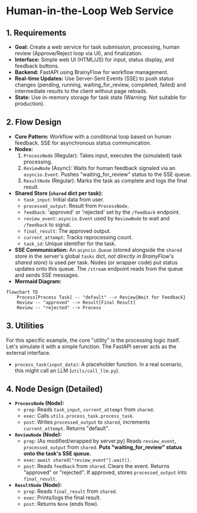 #  Human-in-the-Loop Web Service

## 1. Requirements

*   **Goal:** Create a web service for task submission, processing, human review (Approve/Reject loop via UI), and finalization.
*   **Interface:** Simple web UI (HTML/JS) for input, status display, and feedback buttons.
*   **Backend:** FastAPI using BrainyFlow for workflow management.
*   **Real-time Updates:** Use Server-Sent Events (SSE) to push status changes (pending, running, waiting_for_review, completed, failed) and intermediate results to the client without page reloads.
*   **State:** Use in-memory storage for task state (Warning: Not suitable for production).

## 2. Flow Design

*   **Core Pattern:** Workflow with a conditional loop based on human feedback. SSE for asynchronous status communication.
*   **Nodes:**
    1.  `ProcessNode` (Regular): Takes input, executes the (simulated) task processing.
    2.  `ReviewNode` (Async): Waits for human feedback signaled via an `asyncio.Event`. Pushes "waiting\_for\_review" status to the SSE queue.
    3.  `ResultNode` (Regular): Marks the task as complete and logs the final result.
*   **Shared Store (`shared` dict per task):**
    *   `task_input`: Initial data from user.
    *   `processed_output`: Result from `ProcessNode`.
    *   `feedback`: 'approved' or 'rejected' set by the `/feedback` endpoint.
    *   `review_event`: `asyncio.Event` used by `ReviewNode` to wait and `/feedback` to signal.
    *   `final_result`: The approved output.
    *   `current_attempt`: Tracks reprocessing count.
    *   `task_id`: Unique identifier for the task.
*   **SSE Communication:** An `asyncio.Queue` (stored alongside the `shared` store in the server's global `tasks` dict, *not directly in BrainyFlow's shared store*) is used per task. Nodes (or wrapper code) put status updates onto this queue. The `/stream` endpoint reads from the queue and sends SSE messages.
*   **Mermaid Diagram:**

```mermaid
flowchart TD
    Process[Process Task] -- "default" --> Review{Wait for Feedback}
    Review -- "approved" --> Result[Final Result]
    Review -- "rejected" --> Process
```

## 3. Utilities

For this specific example, the core "utility" is the processing logic itself. Let's simulate it with a simple function. The FastAPI server acts as the external interface.

* `process_task(input_data)`: A placeholder function. In a real scenario, this might call an LLM (`utils/call_llm.py`).

## 4. Node Design (Detailed)

*   **`ProcessNode` (Node):**
    *   `prep`: Reads `task_input`, `current_attempt` from `shared`.
    *   `exec`: Calls `utils.process_task.process_task`.
    *   `post`: Writes `processed_output` to `shared`, increments `current_attempt`. Returns "default".
*   **`ReviewNode` (Node):**
    *   `prep`: (As modified/wrapped by server.py) Reads `review_event`, `processed_output` from `shared`. **Puts "waiting\_for\_review" status onto the task's SSE queue.**
    *   `exec`: `await shared["review_event"].wait()`.
    *   `post`: Reads `feedback` from `shared`. Clears the event. Returns "approved" or "rejected". If approved, stores `processed_output` into `final_result`.
*   **`ResultNode` (Node):**
    *   `prep`: Reads `final_result` from `shared`.
    *   `exec`: Prints/logs the final result.
    *   `post`: Returns `None` (ends flow).